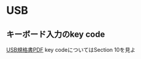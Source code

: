 <!-- TITLE: Forensics -->
<!-- SUBTITLE: A quick summary of Forensics -->

# USB
## キーボード入力の**key code**

[USB規格書PDF](http://www.usb.org/developers/hidpage/Hut1_12v2.pdf)
key codeについてはSection 10を見よ